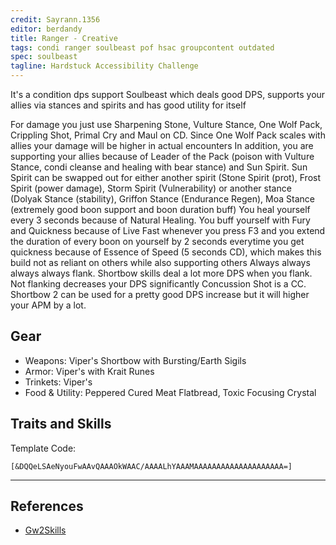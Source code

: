 ```yaml
---
credit: Sayrann.1356
editor: berdandy
title: Ranger - Creative
tags: condi ranger soulbeast pof hsac groupcontent outdated
spec: soulbeast
tagline: Hardstuck Accessibility Challenge
---
```


It's a condition dps support Soulbeast which deals good DPS, supports your allies via stances and spirits and has good utility for itself

For damage you just use Sharpening Stone, Vulture Stance, One Wolf Pack, Crippling Shot, Primal Cry and Maul on CD. Since One Wolf Pack scales with allies your damage will be higher in actual encounters
In addition, you are supporting your allies because of Leader of the Pack (poison with Vulture Stance, condi cleanse and healing with bear stance) and Sun Spirit. Sun Spirit can be swapped out for either another spirit (Stone Spirit (prot), Frost Spirit (power damage), Storm Spirit (Vulnerability) or another stance (Dolyak Stance (stability), Griffon Stance (Endurance Regen), Moa Stance (extremely good boon support and boon duration buff)
You heal yourself every 3 seconds because of Natural Healing. You buff yourself with Fury and Quickness because of Live Fast whenever you press F3 and you extend the duration of every boon on yourself by 2 seconds everytime you get quickness because of Essence of Speed (5 seconds CD), which makes this build not as reliant on others while also supporting others
Always always always always flank. Shortbow skills deal a lot more DPS when you flank. Not flanking decreases your DPS significantly
Concussion Shot is a CC. Shortbow 2 can be used for a pretty good DPS increase but it will higher your APM by a lot.

## Gear

- Weapons: Viper's Shortbow with Bursting/Earth Sigils
- Armor: Viper's with Krait Runes
- Trinkets: Viper's
- Food & Utility: Peppered Cured Meat Flatbread, Toxic Focusing Crystal

## Traits and Skills

Template Code:

`[&DQQeLSAeNyouFwAAvQAAAOkWAAC/AAAALhYAAAMAAAAAAAAAAAAAAAAAAAA=]`

---

<div
  data-armory-embed='skills'
  data-armory-ids='44948,12498,40498,12537,45717'
>
</div>
<div
  data-armory-embed='specializations'
  data-armory-ids='30,32,55'
  data-armory-30-traits='1069,1846,1912'
  data-armory-32-traits='1072,970,1945'
  data-armory-55-traits='2071,2085,2128'
>
</div>
<script async src='https://unpkg.com/armory-embeds@^0.x.x/armory-embeds.js'></script>



## References

- [Gw2Skills](http://gw2skills.net/editor/?POQAUlRwUYSsPmJWaXeP1JkC-zRJYmRB/YEPB6UA+mGQcWB-e)
